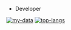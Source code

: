 - Developer

[![my-data](https://github-readme-stats.vercel.app/api?username=Lazxyz&show_icons=true&title_color=00e5ff&icon_color=00e5ff&text_color=00e5ff&bg_color=000000)](https://github.com/Lazxyz)
[![top-langs](https://github-readme-stats.vercel.app/api/top-langs/?username=Lazxyz&layout=compact&title_color=00e5ff&bg_color=000000)](https://github.com/Lazxyz)
